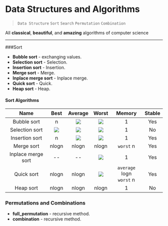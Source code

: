 Data Structures and Algorithms
==========
> `Data Structure` `Sort` `Search` `Permutation` `Combination`

All **classical**, **beautiful**, and **amazing** algorithms of computer science

----------

###Sort
- **Bubble sort** - exchanging values.
- **Selection sort** - Selection.
- **Insertion sort** - Insertion.
- **Merge sort** - Merge.
- **Inplace merge sort** - Inplace merge.
- **Quick sort** - Quick.
- **Heap sort** - Heap.

#### Sort Algorithms
| Name              | Best      | Average  | Worst         | Memory      | Stable   |   
|:-----------------:|:---------:|:--------:|:-------------:|:-----------:|:--------:|
| Bubble sort       | n         |<img src="http://chart.googleapis.com/chart?cht=tx&chl=\\n^2">|<img src="http://chart.googleapis.com/chart?cht=tx&chl=\\n^2">| 1           | Yes      |
| Selection sort    |<img src="http://chart.googleapis.com/chart?cht=tx&chl=\\n^2">|<img src="http://chart.googleapis.com/chart?cht=tx&chl=\\n^2">|<img src="http://chart.googleapis.com/chart?cht=tx&chl=\\n^2">| 1           | No       | 
| Insertion sort    | n         |<img src="http://chart.googleapis.com/chart?cht=tx&chl=\\n^2">|<img src="http://chart.googleapis.com/chart?cht=tx&chl=\\n^2">| 1           | Yes      | 
| Merge sort        | nlogn     | nlogn    | nlogn         | `worst`   n | Yes      | 
| Inplace merge sort| --        | --       |<img src="http://chart.googleapis.com/chart?cht=tx&chl=\\n^2">| 1           | Yes      |
| Quick sort        | nlogn     | nlogn    |<img src="http://chart.googleapis.com/chart?cht=tx&chl=\\n^2">| `average` logn <br> `worst` n | Yes|
| Heap sort         | nlogn     | nlogn    | nlogn         | 1           | No       |

### Permutations and Combinations
- **full_permutation** - recursive method.
- **combination** - recursive method.



